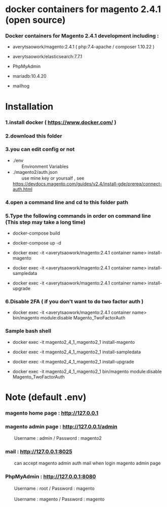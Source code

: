 # docker containers for magento 2.4.1 (open source)
### Docker containers for Magento 2.4.1 development including :

* averytsaowork/magento:2.4.1 ( php:7.4-apache / composer 1.10.22 )  
  
* averytsaowork/elasticsearch:7.7.1  
  
* PhpMyAdmin  
  
* mariadb:10.4.20  
  
* mailhog  
  
  
# Installation
### 1.install docker ( https://www.docker.com/ )
### 2.download this folder
### 3.you can edit config or not
* ./env  
  　　Environment Variables  
* ./magento2/auth.json  
  　　use mine key or yoursalf , see https://devdocs.magento.com/guides/v2.4/install-gde/prereq/connect-auth.html  
### 4.open a command line and cd to this folder path
### 5.Type the following commands in order on command line (This step may take a long time)
  * docker-compose build  
  
  * docker-compose up -d  
  
  * docker exec -it <averytsaowork/magento:2.4.1 container name> install-magento  
  
  * docker exec -it <averytsaowork/magento:2.4.1 container name> install-sampledata  
  
  * docker exec -it <averytsaowork/magento:2.4.1 container name> install-upgrade  
  
### 6.Disable 2FA ( if you don't want to do two factor auth )
  * docker exec -it <averytsaowork/magento:2.4.1 container name> bin/magento module:disable Magento_TwoFactorAuth  
  
### Sample bash shell
  * docker exec -it magento2_4_1_magento2_1 install-magento  
  
  * docker exec -it magento2_4_1_magento2_1 install-sampledata  
  
  * docker exec -it magento2_4_1_magento2_1 install-upgrade  
  
  * docker exec -it magento2_4_1_magento2_1 bin/magento module:disable Magento_TwoFactorAuth  
  
  
# Note (default .env)
### magento home page : http://127.0.0.1
### magento admin page : http://127.0.0.1/admin
  　　Username : admin / Password : magento2  
### mail : http://127.0.0.1:8025
  　　can accept magento admin auth mail when login magento admin page
### PhpMyAdmin : http://127.0.0.1:8080
  　　Username : root / Password : magento  
  
  　　Username : magento / Password : magento
